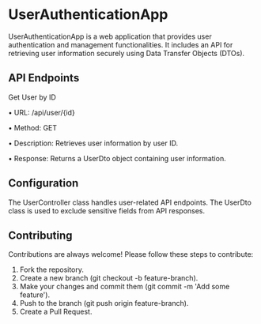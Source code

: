 # UserAuthenticationApp

UserAuthenticationApp is a web application that provides user authentication and management functionalities. It includes an API for retrieving user information securely using Data Transfer Objects (DTOs).

## API Endpoints
Get User by ID

•	URL: /api/user/{id}

•	Method: GET

•	Description: Retrieves user information by user ID.

•	Response: Returns a UserDto object containing user information.

## Configuration
The UserController class handles user-related API endpoints. The UserDto class is used to exclude sensitive fields from API responses.

## Contributing
Contributions are always welcome! Please follow these steps to contribute:
1.	Fork the repository.
2.	Create a new branch (git checkout -b feature-branch).
3.	Make your changes and commit them (git commit -m 'Add some feature').
4.	Push to the branch (git push origin feature-branch).
5.	Create a Pull Request.
